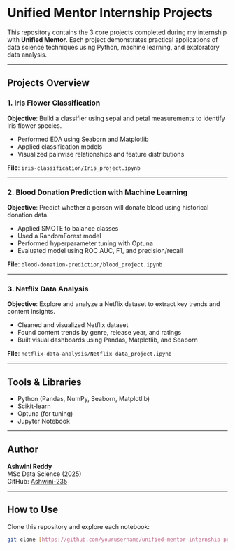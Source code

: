 #  Unified Mentor Internship Projects

This repository contains the 3 core projects completed during my internship with **Unified Mentor**. Each project demonstrates practical applications of data science techniques using Python, machine learning, and exploratory data analysis.

---

##  Projects Overview

### 1.  Iris Flower Classification
**Objective**: Build a classifier using sepal and petal measurements to identify Iris flower species.

- Performed EDA using Seaborn and Matplotlib
- Applied classification models
- Visualized pairwise relationships and feature distributions

**File**: `iris-classification/Iris_project.ipynb`

---

### 2.  Blood Donation Prediction with Machine Learning
**Objective**: Predict whether a person will donate blood using historical donation data.

- Applied SMOTE to balance classes
- Used a RandomForest model
- Performed hyperparameter tuning with Optuna
- Evaluated model using ROC AUC, F1, and precision/recall

**File**: `blood-donation-prediction/blood_project.ipynb`

---

### 3.  Netflix Data Analysis
**Objective**: Explore and analyze a Netflix dataset to extract key trends and content insights.

- Cleaned and visualized Netflix dataset
- Found content trends by genre, release year, and ratings
- Built visual dashboards using Pandas, Matplotlib, and Seaborn

**File**: `netflix-data-analysis/Netflix data_project.ipynb`

---

##  Tools & Libraries

- Python (Pandas, NumPy, Seaborn, Matplotlib)
- Scikit-learn
- Optuna (for tuning)
- Jupyter Notebook

---

##  Author

**Ashwini Reddy**  
MSc Data Science (2025)  
GitHub: [Ashwini-235](https://github.com/Ashwini-235/)

---

##  How to Use

Clone this repository and explore each notebook:
```bash
git clone [https://github.com/yourusername/unified-mentor-internship-projects](https://github.com/Ashwini-235/unified-mentor-internship-projects.git
